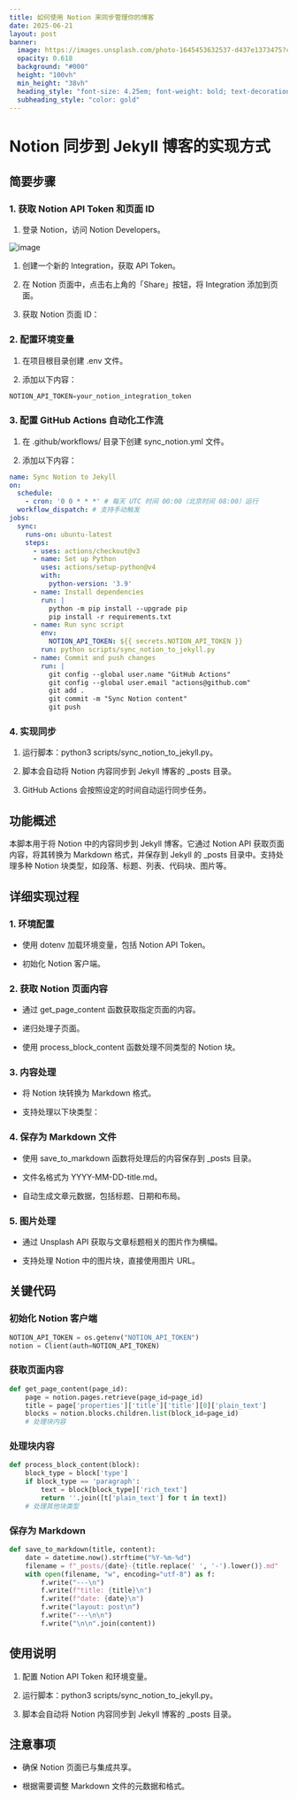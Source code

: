 ```yaml
---
title: 如何使用 Notion 来同步管理你的博客
date: 2025-06-21
layout: post
banner:
  image: https://images.unsplash.com/photo-1645453632537-d437e1373475?crop=entropy&cs=tinysrgb&fit=max&fm=jpg&ixid=M3w2OTIwMzJ8MHwxfHJhbmRvbXx8fHx8fHx8fDE3NTA0ODczNjB8&ixlib=rb-4.1.0&q=80&w=1080
  opacity: 0.618
  background: "#000"
  height: "100vh"
  min_height: "38vh"
  heading_style: "font-size: 4.25em; font-weight: bold; text-decoration: underline"
  subheading_style: "color: gold"
---
```


# Notion 同步到 Jekyll 博客的实现方式

## 简要步骤

### 1. 获取 Notion API Token 和页面 ID

1. 登录 Notion，访问 Notion Developers。

![image](https://prod-files-secure.s3.us-west-2.amazonaws.com/a7a0cc5a-89b9-4cda-8686-1fba0ca52f40/d19c1afe-dea5-4312-9333-786b0ba83054/image.png?X-Amz-Algorithm=AWS4-HMAC-SHA256&X-Amz-Content-Sha256=UNSIGNED-PAYLOAD&X-Amz-Credential=ASIAZI2LB4662YGO67BL%2F20250621%2Fus-west-2%2Fs3%2Faws4_request&X-Amz-Date=20250621T062920Z&X-Amz-Expires=3600&X-Amz-Security-Token=IQoJb3JpZ2luX2VjEOP%2F%2F%2F%2F%2F%2F%2F%2F%2F%2FwEaCXVzLXdlc3QtMiJHMEUCIQCx2ALTp21VAzOkSzUIrNzK5l755n2Ybh0F6dc6YUV3cAIgCLsrXsiWYWNrPg%2Firpivl6R0ewV43lBqR1il8ivFCWkqiAQIy%2F%2F%2F%2F%2F%2F%2F%2F%2F%2F%2FARAAGgw2Mzc0MjMxODM4MDUiDBTj4DgrcQ0cda5f7CrcA8JZvdgN%2FXBbMjWl2auY1qJKRH0080fyP%2BmcAppQ1pb19fFgvm0OU8di0sNAqS8kZQAUTPPId0Xc3CjixofjqKB58Jt9xs%2BLxNXx1HkYHwXcS33jU9ram33hhxSyxLbGA46%2Bu5Iy0QOJOeD%2Fw3YjaopGrY40Z3F4sWs7rJw1iSuJaq918Xu0FUpVLY5bak4xDpf1RIUBogdG3I%2BDaFAemdKBRDYkoOAxlYw7TKznrhoAh85ujGhZhHk5t0D0d8bKZWUTfcExUw80B9HUkUQf5%2BxdT9svXDynuXFTyZ7wC8NFHSF5piDbJ7DwsH7aycZKhyGDgEeGcJAh%2F5FJdJJ6q079FOslgE5myJe1bX%2F780h8GN68Je6AfJtcqSgAQndqnXsyyRQkBElAhpoRv6HzE1IPtibUSqsZUyaeDTK8eWnZIwbZcwJeQukm9uNcg5CVWnqn%2Bb7CuVGGQIq%2F8uSooRDOrAWxgCmiSKn69fJNkSBNy9xQ38S0Nfq224EAnMqCdpLzqVKZTpAZnJxwD%2FKgoxH%2Btqcg8ybUJ9QmAijKMgtCvkjiNzdpc9V7gzcG9SSmGojp3S4u%2FMJbXGSjD2HY2J5FeFCRaoLOLMJs8N2FFen3WjFIv4c6mr4Kb%2FpaMKiv2MIGOqUBvCazIoAHQExTxLTfAIoTpHiz6ioiEBkXhYwVQORzvkVaxgfbLkP9zHSo3KP98WCzG%2B7FHZueWUpZPImEoM2Na1x2AIadX2HsIpObHPrsj5VPI2H4Ki33S1z6YcCKUUE6ArMmXDoXljrlCu1%2BZoXVHyP9bFtnUFuvTk6Z%2BX6UBCdxilOreZ5ASmi692hhWZrphOeaCPrPXvCogVYeG1yL80S2N8wn&X-Amz-Signature=027ea8305e72502bf9588d72e434681c41a1e9a19eb9443a6a4ffe860fecab0d&X-Amz-SignedHeaders=host&x-amz-checksum-mode=ENABLED&x-id=GetObject)

1. 创建一个新的 Integration，获取 API Token。

1. 在 Notion 页面中，点击右上角的「Share」按钮，将 Integration 添加到页面。

1. 获取 Notion 页面 ID：


### 2. 配置环境变量

1. 在项目根目录创建 .env 文件。

1. 添加以下内容：

```javascript
NOTION_API_TOKEN=your_notion_integration_token
```

### 3. 配置 GitHub Actions 自动化工作流

1. 在 .github/workflows/ 目录下创建 sync_notion.yml 文件。

1. 添加以下内容：

```yaml
name: Sync Notion to Jekyll
on:
  schedule:
    - cron: '0 0 * * *' # 每天 UTC 时间 00:00（北京时间 08:00）运行
  workflow_dispatch: # 支持手动触发
jobs:
  sync:
    runs-on: ubuntu-latest
    steps:
      - uses: actions/checkout@v3
      - name: Set up Python
        uses: actions/setup-python@v4
        with:
          python-version: '3.9'
      - name: Install dependencies
        run: |
          python -m pip install --upgrade pip
          pip install -r requirements.txt
      - name: Run sync script
        env:
          NOTION_API_TOKEN: ${{ secrets.NOTION_API_TOKEN }}
        run: python scripts/sync_notion_to_jekyll.py
      - name: Commit and push changes
        run: |
          git config --global user.name "GitHub Actions"
          git config --global user.email "actions@github.com"
          git add .
          git commit -m "Sync Notion content"
          git push
```

### 4. 实现同步

1. 运行脚本：python3 scripts/sync_notion_to_jekyll.py。

1. 脚本会自动将 Notion 内容同步到 Jekyll 博客的 _posts 目录。

1. GitHub Actions 会按照设定的时间自动运行同步任务。

## 功能概述

本脚本用于将 Notion 中的内容同步到 Jekyll 博客。它通过 Notion API 获取页面内容，将其转换为 Markdown 格式，并保存到 Jekyll 的 _posts 目录中。支持处理多种 Notion 块类型，如段落、标题、列表、代码块、图片等。

## 详细实现过程

### 1. 环境配置

- 使用 dotenv 加载环境变量，包括 Notion API Token。

- 初始化 Notion 客户端。

### 2. 获取 Notion 页面内容

- 通过 get_page_content 函数获取指定页面的内容。

- 递归处理子页面。

- 使用 process_block_content 函数处理不同类型的 Notion 块。

### 3. 内容处理

- 将 Notion 块转换为 Markdown 格式。

- 支持处理以下块类型：


### 4. 保存为 Markdown 文件

- 使用 save_to_markdown 函数将处理后的内容保存到 _posts 目录。

- 文件名格式为 YYYY-MM-DD-title.md。

- 自动生成文章元数据，包括标题、日期和布局。

### 5. 图片处理

- 通过 Unsplash API 获取与文章标题相关的图片作为横幅。

- 支持处理 Notion 中的图片块，直接使用图片 URL。

## 关键代码

### 初始化 Notion 客户端

```python
NOTION_API_TOKEN = os.getenv("NOTION_API_TOKEN")
notion = Client(auth=NOTION_API_TOKEN)
```

### 获取页面内容

```python
def get_page_content(page_id):
    page = notion.pages.retrieve(page_id=page_id)
    title = page['properties']['title']['title'][0]['plain_text']
    blocks = notion.blocks.children.list(block_id=page_id)
    # 处理块内容
```

### 处理块内容

```python
def process_block_content(block):
    block_type = block['type']
    if block_type == 'paragraph':
        text = block[block_type]['rich_text']
        return ''.join([t['plain_text'] for t in text])
    # 处理其他块类型
```

### 保存为 Markdown

```python
def save_to_markdown(title, content):
    date = datetime.now().strftime("%Y-%m-%d")
    filename = f"_posts/{date}-{title.replace(' ', '-').lower()}.md"
    with open(filename, "w", encoding="utf-8") as f:
        f.write("---\n")
        f.write(f"title: {title}\n")
        f.write(f"date: {date}\n")
        f.write("layout: post\n")
        f.write("---\n\n")
        f.write("\n\n".join(content))
```

## 使用说明

1. 配置 Notion API Token 和环境变量。

1. 运行脚本：python3 scripts/sync_notion_to_jekyll.py。

1. 脚本会自动将 Notion 内容同步到 Jekyll 博客的 _posts 目录。

## 注意事项

- 确保 Notion 页面已与集成共享。

- 根据需要调整 Markdown 文件的元数据和格式。